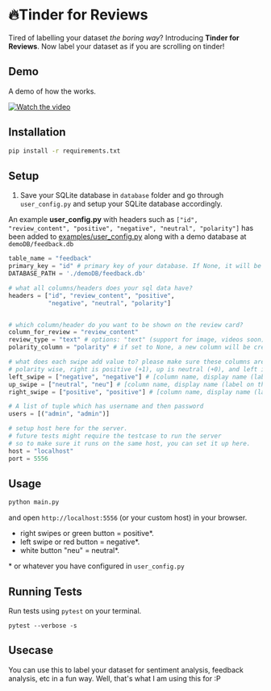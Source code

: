 # 🔥Tinder for Reviews

Tired of labelling your dataset *the boring way*? Introducing **Tinder for Reviews**.
Now label your dataset as if you are scrolling on tinder!

## Demo

A demo of how the works.


[![Watch the video](https://github.com/krishsharma0413/tinder-for-reviews/assets/77439837/7d9f1516-1e25-47bf-8ca1-263d343c02ab)](https://github.com/krishsharma0413/tinder-for-reviews/assets/77439837/c00c0036-6d48-4b45-893b-ad763cdc7a17)


## Installation

```bash
pip install -r requirements.txt
```

## Setup
1. Save your SQLite database in `database` folder and go through `user_config.py` and setup your SQLite database accordingly.

An example **user_config.py** with headers such as `["id", "review_content", "positive", "negative", "neutral", "polarity"]` has been added to [examples/user_config.py](/examples/user_config.py) along with a demo database at `demoDB/feedback.db`

```py
table_name = "feedback"
primary_key = "id" # primary key of your database. If None, it will be auto generated.
DATABASE_PATH = './demoDB/feedback.db'

# what all columns/headers does your sql data have?
headers = ["id", "review_content", "positive",
           "negative", "neutral", "polarity"]


# which column/header do you want to be shown on the review card?
column_for_review = "review_content"
review_type = "text" # options: "text" (support for image, videos soon)
polarity_column = "polarity" # if set to None, a new column will be created with the name "polarity"

# what does each swipe add value to? please make sure these columns are int
# polarity wise, right is positive (+1), up is neutral (+0), and left is negative (-1)
left_swipe = ["negative", "negative"] # [column name, display name (label on the website)]
up_swipe = ["neutral", "neu"] # [column name, display name (label on the website)]
right_swipe = ["positive", "positive"] # [column name, display name (label on the website)]

# A list of tuple which has username and then password
users = [("admin", "admin")]

# setup host here for the server.
# future tests might require the testcase to run the server
# so to make sure it runs on the same host, you can set it up here.
host = "localhost"
port = 5556
```

## Usage
```bash
python main.py
```
and open `http://localhost:5556` (or your custom host) in your browser.

- right swipes or green button = positive*.
- left swipe or red button = negative*.
- white button "neu" = neutral*.

\*  or whatever you have configured in `user_config.py`

## Running Tests
Run tests using `pytest` on your terminal.
```terminal
pytest --verbose -s
```

## Usecase

You can use this to label your dataset for sentiment analysis, feedback analysis, etc in a fun way. Well, that's what I am using this for :P
